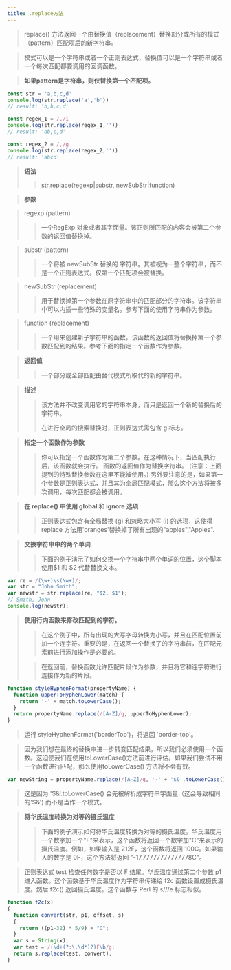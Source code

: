 ```yaml
---
title: .replace方法
---
```


> replace() 方法返回一个由替换值（replacement）替换部分或所有的模式（pattern）匹配项后的新字符串。

> 模式可以是一个字符串或者一个正则表达式，替换值可以是一个字符串或者一个每次匹配都要调用的回调函数。

> __如果pattern是字符串，则仅替换第一个匹配项。__

``` js
const str = 'a,b,c,d'
console.log(str.replace('a','b'))
// result: 'b,b,c,d'

const regex_1 = /,/i
console.log(str.replace(regex_1,''))
// result: 'ab,c,d'

const regex_2 = /,/g
console.log(str.replace(regex_2,''))
// result: 'abcd'


```

> __语法__
>
>> str.replace(regexp|substr, newSubStr|function)

> __参数__

> regexp (pattern)
>
>> 一个RegExp 对象或者其字面量。该正则所匹配的内容会被第二个参数的返回值替换掉。

> substr (pattern)
>
>> 一个将被 newSubStr 替换的 字符串。其被视为一整个字符串，而不是一个正则表达式。仅第一个匹配项会被替换。

> newSubStr (replacement)
>
>> 用于替换掉第一个参数在原字符串中的匹配部分的字符串。该字符串中可以内插一些特殊的变量名。参考下面的使用字符串作为参数。

> function (replacement)
>
>> 一个用来创建新子字符串的函数，该函数的返回值将替换掉第一个参数匹配到的结果。参考下面的指定一个函数作为参数。

> __返回值__
>
>> 一个部分或全部匹配由替代模式所取代的新的字符串。

> __描述__
>
>> 该方法并不改变调用它的字符串本身，而只是返回一个新的替换后的字符串。
>>
>> 在进行全局的搜索替换时，正则表达式需包含 g 标志。

> __指定一个函数作为参数__
>
>> 你可以指定一个函数作为第二个参数。在这种情况下，当匹配执行后，该函数就会执行。 函数的返回值作为替换字符串。 (注意：上面提到的特殊替换参数在这里不能被使用。) 另外要注意的是，如果第一个参数是正则表达式，并且其为全局匹配模式，那么这个方法将被多次调用，每次匹配都会被调用。

> __在 replace() 中使用 global 和 ignore 选项__
>
>> 正则表达式包含有全局替换 (g) 和忽略大小写 (i) 的选项，这使得 replace 方法用'oranges'替换掉了所有出现的"apples","Apples".

> __交换字符串中的两个单词__
>
>> 下面的例子演示了如何交换一个字符串中两个单词的位置，这个脚本使用$1 和 $2 代替替换文本。

``` js
var re = /(\w+)\s(\w+)/;
var str = "John Smith";
var newstr = str.replace(re, "$2, $1");
// Smith, John
console.log(newstr);
```

> __使用行内函数来修改匹配到的字符。__
>
>> 在这个例子中，所有出现的大写字母转换为小写，并且在匹配位置前加一个连字符。重要的是，在返回一个替换了的字符串前，在匹配元素前进行添加操作是必要的。
>
>> 在返回前，替换函数允许匹配片段作为参数，并且将它和连字符进行连接作为新的片段。

``` js
function styleHyphenFormat(propertyName) {
  function upperToHyphenLower(match) {
    return '-' + match.toLowerCase();
  }
  return propertyName.replace(/[A-Z]/g, upperToHyphenLower);
}
```

> 运行 styleHyphenFormat('borderTop')，将返回 'border-top'。

> 因为我们想在最终的替换中进一步转变匹配结果，所以我们必须使用一个函数。这迫使我们在使用toLowerCase()方法前进行评估。如果我们尝试不用一个函数进行匹配，那么使用toLowerCase() 方法将不会有效。

``` js
var newString = propertyName.replace(/[A-Z]/g, '-' + '$&'.toLowerCase());  // won't work
```

> 这是因为 '$&'.toLowerCase() 会先被解析成字符串字面量（这会导致相同的'$&') 而不是当作一个模式。

> __将华氏温度转换为对等的摄氏温度__
>
>> 下面的例子演示如何将华氏温度转换为对等的摄氏温度。华氏温度用一个数字加一个"F"来表示，这个函数将返回一个数字加"C"来表示的摄氏温度。例如，如果输入是 212F，这个函数将返回 100C。如果输入的数字是 0F，这个方法将返回 "-17.77777777777778C"。

> 正则表达式 test 检查任何数字是否以 F 结尾。华氏温度通过第二个参数 p1 进入函数。这个函数基于华氏温度作为字符串传递给 f2c 函数设置成摄氏温度。然后 f2c() 返回摄氏温度。这个函数与 Perl 的 s///e 标志相似。

``` js
function f2c(x)
{
  function convert(str, p1, offset, s)
  {
    return ((p1-32) * 5/9) + "C";
  }
  var s = String(x);
  var test = /(\d+(?:\.\d*)?)F\b/g;
  return s.replace(test, convert);
}
```

